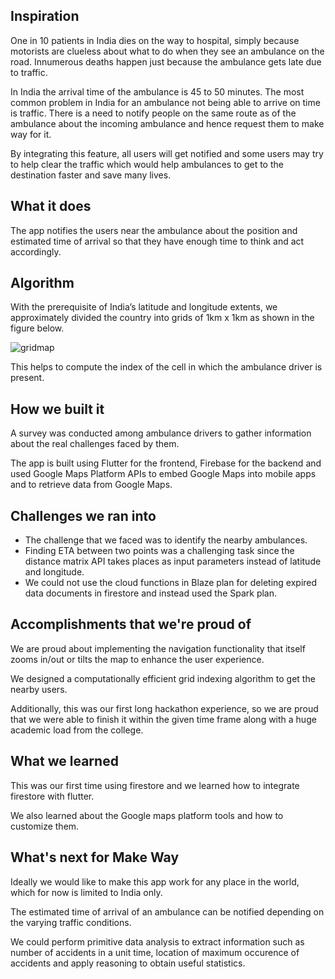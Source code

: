 ## Inspiration
One in 10 patients in India dies on the way to hospital, simply because motorists are clueless about what to do when they see an ambulance on the road. Innumerous deaths happen just because the ambulance gets late due to traffic.

In India the arrival time of the ambulance is 45 to 50 minutes. The most common problem in India for an ambulance not being able to arrive on time is traffic. There is a need to notify people on the same route as of the ambulance about the incoming ambulance and hence request them to make way for it.

By integrating this feature, all users will get notified and some users may try to help clear the traffic which would help ambulances to get to the destination faster and save many lives.

## What it does
The app notifies the users near the ambulance about the position and estimated time of arrival so that they have enough time to think and act accordingly.

## Algorithm
With the prerequisite of India’s latitude and longitude extents, we approximately divided the country into grids of 1km x 1km as shown in the figure below.

![gridmap](https://user-images.githubusercontent.com/74011816/201745412-fb6b321a-a996-4bf2-bfe2-a4c6ec19fd84.png)

This helps to compute the index of the cell in which the ambulance driver is present.

## How we built it
A survey was conducted among ambulance drivers to gather information about the real challenges faced by them.

The app is built using Flutter for the frontend, Firebase for the backend and used Google Maps Platform APIs to embed Google Maps into mobile apps and to retrieve data from Google Maps.


## Challenges we ran into
- The challenge that we faced was to identify the nearby ambulances.
- Finding ETA between two points was a challenging task since the distance matrix API takes places as input parameters instead of latitude and longitude.
- We could not use the cloud functions in Blaze plan for deleting expired data documents in firestore and instead used the Spark plan.


## Accomplishments that we're proud of
We are proud about implementing the navigation functionality that itself zooms in/out or tilts the map to enhance the user experience.

We designed a computationally efficient grid indexing algorithm to get the nearby users.

Additionally, this was our first long hackathon experience, so we are proud that we were able to finish it within the given time frame along with a huge academic load from the college.

## What we learned
This was our first time using firestore and we learned how to integrate firestore with flutter.

We also learned about the Google maps platform tools and how to customize them.

## What's next for Make Way

Ideally we would like to make this app work for any place in the world, which for now is limited to India only.

The estimated time of arrival of an ambulance can be notified depending on the varying traffic conditions.

We could perform primitive data analysis to extract information such as number of accidents in a unit time, location of maximum occurence of accidents and apply reasoning to obtain useful statistics.
